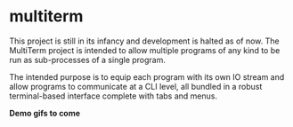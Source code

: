 # multiterm
This project is still in its infancy and development is halted as of now.
The MultiTerm project is intended to allow multiple programs of any kind to be run as sub-processes of a
single program.

The intended purpose is to equip each program with its own IO stream and allow programs to communicate at a 
CLI level, all bundled in a robust terminal-based interface complete with tabs and menus.

__Demo gifs to come__
